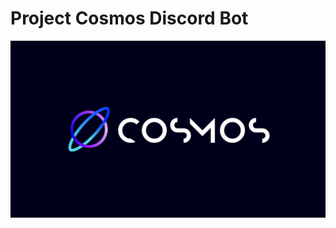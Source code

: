 # Project Cosmos Discord Bot

![Logo](https://github.com/Edwin-Lines/Project-Cosmos/blob/Second-Deadline/Resources/Images/ProjectCosmos_LogoBeta.png)
